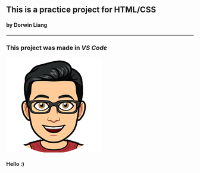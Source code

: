 ## This is a practice project for HTML/CSS
#### by Dorwin Liang  
---  
### This project was made in ***VS Code***  

 

![my logo](images/doorwin.png)  
#### Hello :)





